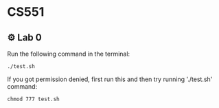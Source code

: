 # CS551

## ⚙️ Lab 0

Run the following command in the terminal:
```
./test.sh
```

If you got permission denied, first run this and then try running './test.sh' command:
```
chmod 777 test.sh
```

